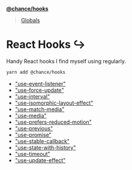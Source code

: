 **[@chance/hooks](README.md)**

> [Globals](globals.md)

# React Hooks ↪️

Handy React hooks I find myself using regularly.

```sh
yarn add @chance/hooks
```

* ["use-event-listener"](docs/modules/_src_use_event_listener_.md)
* ["use-force-update"](docs/modules/_src_use_force_update_.md)
* ["use-interval"](docs/modules/_src_use_interval_.md)
* ["use-isomorphic-layout-effect"](docs/modules/_src_use_isomorphic_layout_effect_.md)
* ["use-match-media"](docs/modules/_src_use_match_media_.md)
* ["use-media"](docs/modules/_src_use_media_.md)
* ["use-prefers-reduced-motion"](docs/modules/_src_use_prefers_reduced_motion_.md)
* ["use-previous"](docs/modules/_src_use_previous_.md)
* ["use-promise"](docs/modules/_src_use_promise_.md)
* ["use-stable-callback"](docs/modules/_src_use_stable_callback_.md)
* ["use-state-with-history"](docs/modules/_src_use_state_with_history_.md)
* ["use-timeout"](docs/modules/_src_use_timeout_.md)
* ["use-update-effect"](docs/modules/_src_use_update_effect_.md)
